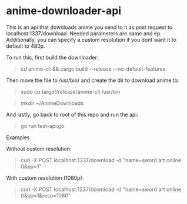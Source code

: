 # anime-downloader-api

This is an api that downloads anime you send to it as post request to localhost:1337/download.
Needed parameters are name and ep. Additionally, you can specify a custom resolution if you dont want it to default to 480p.

To run this, first build the downloader:
>cd anime-cli && cargo build --release --no-default-features

Then move the file to /usr/bin/ and create the dir to download anime to:
>sudo cp target/release/anime-cli /usr/bin

>mkdir ~/AnimeDownloads

And lastly, go back to root of this repo and run the api:
>go run test-api.go

Examples

Without custom resolution:
>curl -X POST localhost:1337/download -d "name=sword art online 0&ep=1"

With custom resolution (1080p):
>curl -X POST localhost:1337/download -d "name=sword art online 0&ep=1&reso=1080"

